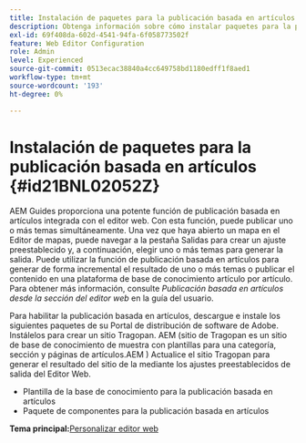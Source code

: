 ```yaml
---
title: Instalación de paquetes para la publicación basada en artículos
description: Obtenga información sobre cómo instalar paquetes para la publicación basada en artículos
exl-id: 69f408da-602d-4541-94fa-6f058773502f
feature: Web Editor Configuration
role: Admin
level: Experienced
source-git-commit: 0513ecac38840a4cc649758bd1180edff1f8aed1
workflow-type: tm+mt
source-wordcount: '193'
ht-degree: 0%

---
```


# Instalación de paquetes para la publicación basada en artículos {#id21BNL02052Z}

AEM Guides proporciona una potente función de publicación basada en artículos integrada con el editor web. Con esta función, puede publicar uno o más temas simultáneamente. Una vez que haya abierto un mapa en el Editor de mapas, puede navegar a la pestaña Salidas para crear un ajuste preestablecido y, a continuación, elegir uno o más temas para generar la salida. Puede utilizar la función de publicación basada en artículos para generar de forma incremental el resultado de uno o más temas o publicar el contenido en una plataforma de base de conocimiento artículo por artículo. Para obtener más información, consulte *Publicación basada en artículos desde la sección del editor web* en la guía del usuario.

Para habilitar la publicación basada en artículos, descargue e instale los siguientes paquetes de su Portal de distribución de software de Adobe. Instálelos para crear un sitio Tragopan. AEM \(sitio de Tragopan es un sitio de base de conocimiento de muestra con plantillas para una categoría, sección y páginas de artículos.AEM \) Actualice el sitio Tragopan para generar el resultado del sitio de la mediante los ajustes preestablecidos de salida del Editor Web.

- Plantilla de la base de conocimiento para la publicación basada en artículos
- Paquete de componentes para la publicación basada en artículos

**Tema principal:**&#x200B;[&#x200B; Personalizar editor web](conf-web-editor.md)
